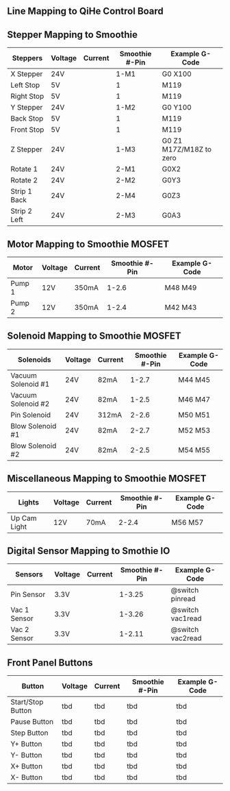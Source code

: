 ## Line Mapping to QiHe Control Board


## Stepper Mapping to Smoothie

| Steppers	          | Voltage	| Current	|Smoothie #-Pin  |  Example G-Code |
| ---                     | ---         | -------       | ----           | ---              |
| X Stepper	          |24V		|               | 1-M1		 | G0 X100	
| Left Stop	          |5V		|               | 1		 | M119	
| Right Stop	          |5V		|               | 1		 | M119	
| Y Stepper	          |24V		|               | 1-M2		 | G0 Y100	
| Back Stop	          |5V		|               | 1		 | M119	
| Front Stop	          |5V		|               | 1		 | M119	
| Z Stepper	          |24V		|               | 1-M3		 | G0 Z1	M17Z/M18Z to zero	
| Rotate 1	          |24V		|               | 2-M1		 | G0X2	
| Rotate 2	          |24V		|               | 2-M2		 | G0Y3	
| Strip 1 Back	          |24V		|               | 2-M4		 | G0Z3	
| Strip 2 Left	          |24V		|               | 2-M3		 | G0A3	

## Motor Mapping to Smoothie MOSFET

| Motor         | Voltage    | Current	|Smoothie #-Pin  |  Example G-Code |
| ---           | ---        | -------  | ----           | ---              |
| Pump 1        | 12V	     | 350mA     | 1-2.6	 | M48	M49
| Pump 2        | 12V	     | 350mA	 | 1-2.4	 | M42	M43

## Solenoid Mapping to Smoothie MOSFET 

| Solenoids	          | Voltage    | Current	|Smoothie #-Pin  |  Example G-Code |
| ---                     | ---        | -------        | ----           | ---              |
| Vacuum Solenoid #1	  | 24V	       | 82mA	        | 1-2.7	     | M44	M45
| Vacuum Solenoid #2	  | 24V	       | 82mA	        | 1-2.5	     | M46	M47
| Pin Solenoid	          | 24V	       | 312mA          | 2-2.6	     | M50	M51
| Blow Solenoid #1	  | 24V	       | 82mA	        | 2-2.7	     | M52	M53
| Blow Solenoid #2	  | 24V	       | 82mA	        | 2-2.5	     | M54	M55

## Miscellaneous Mapping to Smoothie MOSFET

| Lights	   | Voltage    | Current	|Smoothie #-Pin  |  Example G-Code |
| ---              | ---        | -------       | ----           | ---             |
| Up Cam Light	   | 12V	| 70mA	        | 2-2.4          | 	M56	M57


## Digital Sensor Mapping to Smothie IO

| Sensors	  | Voltage    | Current	|Smoothie #-Pin  |  Example G-Code |
| ---             | ---        | -------        | ----           | ---             |					
| Pin Sensor	  |3.3V	       |	        | 1-3.25         |	@switch pinread	
| Vac 1 Sensor	  |3.3V	       |	        | 1-3.26	 |	@switch vac1read
| Vac 2 Sensor	  |3.3V	       |	        | 1-2.11	 |     @switch vac2read

	
## Front Panel Buttons	

| Button                  | Voltage    | Current	|Smoothie #-Pin  |  Example G-Code |
| ---                     | ---        | -------        | ----           | ---             |					
| Start/Stop Button	  |   tbd      |   tbd          |   tbd          |   tbd           |				
| Pause Button	          |   tbd      |   tbd          |   tbd          |   tbd           |
| Step Button	          |   tbd      |   tbd          |   tbd          |   tbd           |					
| Y+ Button	          |   tbd      |   tbd          |   tbd          |   tbd           |
| Y- Button	          |   tbd      |   tbd          |   tbd          |   tbd           |
| X+ Button	          |   tbd      |   tbd          |   tbd          |   tbd           |
| X- Button	          |   tbd      |   tbd          |   tbd          |   tbd           |
